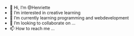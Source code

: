 - 👋 Hi, I’m @Henriette
- 👀 I’m interested in creative learning
- 🌱 I’m currently learning programming and webdevelopment
- 💞️ I’m looking to collaborate on ...
- 📫 How to reach me ...

<!---
Henriettehe/Henriettehe is a ✨ special ✨ repository because its `README.md` (this file) appears on your GitHub profile.
You can click the Preview link to take a look at your changes.
--->
